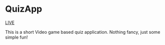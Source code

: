 # QuizApp

[LIVE](https://snazzyj.github.io/QuizApp/)

This is a short Video game based quiz application. Nothing fancy, just some simple fun!
